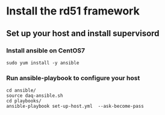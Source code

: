 # Install the rd51 framework

## Set up your host and install supervisord

### Install ansible on CentOS7

    sudo yum install -y ansible

### Run ansible-playbook to configure your host

    cd ansible/
    source daq-ansible.sh
    cd playbooks/
    ansible-playbook set-up-host.yml  --ask-become-pass

